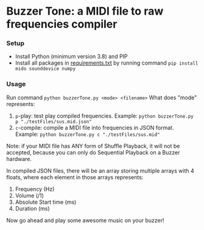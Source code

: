 # Buzzer Tone: a MIDI file to raw frequencies compiler
### Setup
- Install Python (minimum version 3.8) and PIP
- Install all packages in [requirements.txt](./requirements.txt) by running command `pip install mido sounddevice numpy`
### Usage
Run command `python buzzerTone.py <mode> <filename>`
What does "mode" represents:
1. `p`-play: test play compiled frequencies. Example: `python buzzerTone.py p "./testFiles/sus.mid.json"`
2. `c`-compile: compile a MIDI file into frequencies in JSON format. Example: `python buzzerTone.py c "./testFiles/sus.mid"`

Note: if your MIDI file has ANY form of Shuffle Playback, it will not be accepted, because you can only do Sequential Playback on a Buzzer hardware.

In compiled JSON files, there will be an array storing multiple arrays with 4 floats, where each element in those arrays represents:
1. Frequency (Hz)
2. Volume (/1)
3. Absolute Start time (ms)
4. Duration (ms)

Now go ahead and play some awesome music on your buzzer!
